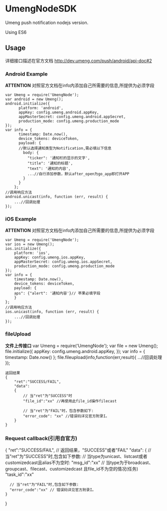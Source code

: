 # UmengNodeSDK
Umeng push notification nodejs version.

Using ES6

## Usage
详细接口描述在官方文档 http://dev.umeng.com/push/android/api-doc#2
### Android Example
**ATTENTION** 对照官方文档在info内添加自己所需要的信息,所提供为必须字段

	var Umeng = require('UmengNode');
	var android = new Umeng();
	android.initialize({
          platform: 'android',
          appKey: config.umeng.android.appKey,
          appMasterSecret: config.umeng.android.appSecret,
          production_mode: config.umeng.production_mode
    });
	var info = {
          timestamp: Date.now(),
          device_tokens: deviceToken,
          payload: {
		  //默认选择通知类型为Notification,需必填以下信息
            body: {
              "ticker": '通知栏的显示的文字',
              "title": '通知的标题',
              "text": '通知的内容',
			  ...//自行添加参数，默认after_open为go_app即打开APP		
            }
          }
        };
	//调用响应方法
	android.unicast(info, function (err, result) {
		...//回调处理					
    });
	
### iOS Example
**ATTENTION** 对照官方文档在info内添加自己所需要的信息,所提供为必须字段

	var Umeng = require('UmengNode');
	var ios = new Umeng();
	ios.initialize({
        platform: 'ios',
        appKey: config.umeng.ios.appKey,
        appMasterSecret: config.umeng.ios.appSecret,
        production_mode: config.umeng.production_mode
    });
	var info = {
        timestamp: Date.now(),
        device_tokens: deviceToken,
        payload: {
		aps": {"alert": '通知内容'}// 苹果必填字段
		}
    };
	//调用响应方法
	ios.unicast(info, function (err, result) {
		...//回调处理					
    });
### fileUpload
**文件上传接口**
	var Umeng = require('UmengNode');
	var file = new Umeng();
	file.initialize({
          appKey: config.umeng.android.appKey,
    });
	var info = {
        timestamp: Date.now()
    };
	file.fileupload(info,function(err,result){
		...//回调处理
	});
	
	返回结果
	{
		"ret":"SUCCESS/FAIL",
		"data": 
		{
			// 当"ret"为"SUCCESS"时
			"file_id":"xx" //再使用此file_id操作filecast

			// 当"ret"为"FAIL"时，包含参数如下:
			"error_code": "xx" //错误码详见官方附录I。
		}
	}
### Request callback(引用自官方)	
{
  "ret":"SUCCESS/FAIL", // 返回结果，"SUCCESS"或者"FAIL"
  "data": 
    {
      // 当"ret"为"SUCCESS"时,包含如下参数:
          // 当type为unicast、listcast或者customizedcast且alias不为空时:
          "msg_id":"xx" 
          // 当type为于broadcast、groupcast、filecast、customizedcast
          且file_id不为空的情况(任务)
          "task_id":"xx"

      // 当"ret"为"FAIL"时,包含如下参数:
      "error_code":"xx" // 错误码详见官方附录I。
    }  
}

